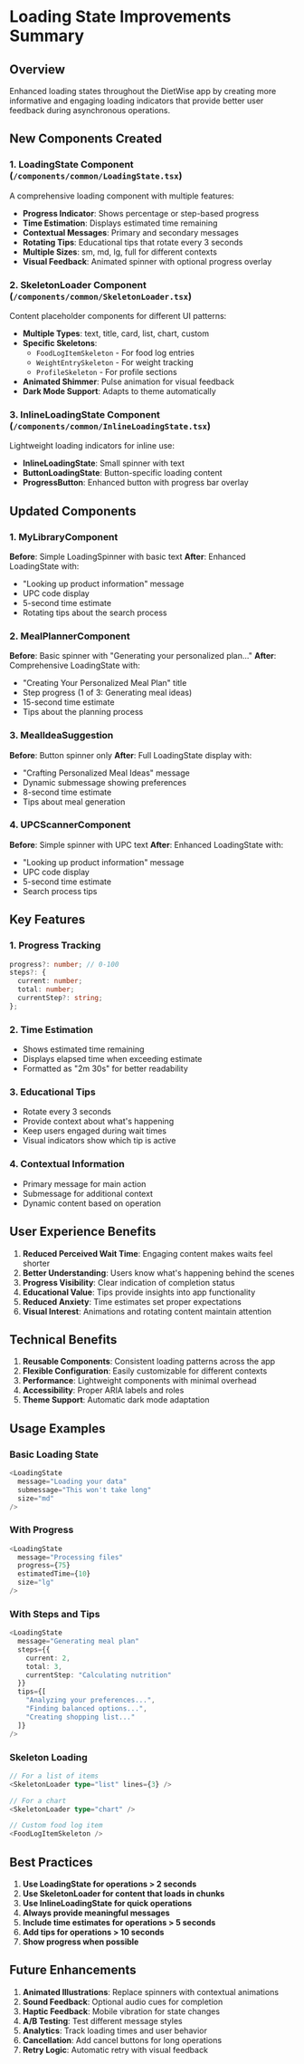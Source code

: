 # Loading State Improvements Summary

## Overview
Enhanced loading states throughout the DietWise app by creating more informative and engaging loading indicators that provide better user feedback during asynchronous operations.

## New Components Created

### 1. LoadingState Component (`/components/common/LoadingState.tsx`)
A comprehensive loading component with multiple features:
- **Progress Indicator**: Shows percentage or step-based progress
- **Time Estimation**: Displays estimated time remaining
- **Contextual Messages**: Primary and secondary messages
- **Rotating Tips**: Educational tips that rotate every 3 seconds
- **Multiple Sizes**: sm, md, lg, full for different contexts
- **Visual Feedback**: Animated spinner with optional progress overlay

### 2. SkeletonLoader Component (`/components/common/SkeletonLoader.tsx`)
Content placeholder components for different UI patterns:
- **Multiple Types**: text, title, card, list, chart, custom
- **Specific Skeletons**: 
  - `FoodLogItemSkeleton` - For food log entries
  - `WeightEntrySkeleton` - For weight tracking
  - `ProfileSkeleton` - For profile sections
- **Animated Shimmer**: Pulse animation for visual feedback
- **Dark Mode Support**: Adapts to theme automatically

### 3. InlineLoadingState Component (`/components/common/InlineLoadingState.tsx`)
Lightweight loading indicators for inline use:
- **InlineLoadingState**: Small spinner with text
- **ButtonLoadingState**: Button-specific loading content
- **ProgressButton**: Enhanced button with progress bar overlay

## Updated Components

### 1. MyLibraryComponent
**Before**: Simple LoadingSpinner with basic text
**After**: Enhanced LoadingState with:
- "Looking up product information" message
- UPC code display
- 5-second time estimate
- Rotating tips about the search process

### 2. MealPlannerComponent
**Before**: Basic spinner with "Generating your personalized plan..."
**After**: Comprehensive LoadingState with:
- "Creating Your Personalized Meal Plan" title
- Step progress (1 of 3: Generating meal ideas)
- 15-second time estimate
- Tips about the planning process

### 3. MealIdeaSuggestion
**Before**: Button spinner only
**After**: Full LoadingState display with:
- "Crafting Personalized Meal Ideas" message
- Dynamic submessage showing preferences
- 8-second time estimate
- Tips about meal generation

### 4. UPCScannerComponent
**Before**: Simple spinner with UPC text
**After**: Enhanced LoadingState with:
- "Looking up product information" message
- UPC code display
- 5-second time estimate
- Search process tips

## Key Features

### 1. Progress Tracking
```typescript
progress?: number; // 0-100
steps?: {
  current: number;
  total: number;
  currentStep?: string;
};
```

### 2. Time Estimation
- Shows estimated time remaining
- Displays elapsed time when exceeding estimate
- Formatted as "2m 30s" for better readability

### 3. Educational Tips
- Rotate every 3 seconds
- Provide context about what's happening
- Keep users engaged during wait times
- Visual indicators show which tip is active

### 4. Contextual Information
- Primary message for main action
- Submessage for additional context
- Dynamic content based on operation

## User Experience Benefits

1. **Reduced Perceived Wait Time**: Engaging content makes waits feel shorter
2. **Better Understanding**: Users know what's happening behind the scenes
3. **Progress Visibility**: Clear indication of completion status
4. **Educational Value**: Tips provide insights into app functionality
5. **Reduced Anxiety**: Time estimates set proper expectations
6. **Visual Interest**: Animations and rotating content maintain attention

## Technical Benefits

1. **Reusable Components**: Consistent loading patterns across the app
2. **Flexible Configuration**: Easily customizable for different contexts
3. **Performance**: Lightweight components with minimal overhead
4. **Accessibility**: Proper ARIA labels and roles
5. **Theme Support**: Automatic dark mode adaptation

## Usage Examples

### Basic Loading State
```typescript
<LoadingState
  message="Loading your data"
  submessage="This won't take long"
  size="md"
/>
```

### With Progress
```typescript
<LoadingState
  message="Processing files"
  progress={75}
  estimatedTime={10}
  size="lg"
/>
```

### With Steps and Tips
```typescript
<LoadingState
  message="Generating meal plan"
  steps={{
    current: 2,
    total: 3,
    currentStep: "Calculating nutrition"
  }}
  tips={[
    "Analyzing your preferences...",
    "Finding balanced options...",
    "Creating shopping list..."
  ]}
/>
```

### Skeleton Loading
```typescript
// For a list of items
<SkeletonLoader type="list" lines={3} />

// For a chart
<SkeletonLoader type="chart" />

// Custom food log item
<FoodLogItemSkeleton />
```

## Best Practices

1. **Use LoadingState for operations > 2 seconds**
2. **Use SkeletonLoader for content that loads in chunks**
3. **Use InlineLoadingState for quick operations**
4. **Always provide meaningful messages**
5. **Include time estimates for operations > 5 seconds**
6. **Add tips for operations > 10 seconds**
7. **Show progress when possible**

## Future Enhancements

1. **Animated Illustrations**: Replace spinners with contextual animations
2. **Sound Feedback**: Optional audio cues for completion
3. **Haptic Feedback**: Mobile vibration for state changes
4. **A/B Testing**: Test different message styles
5. **Analytics**: Track loading times and user behavior
6. **Cancellation**: Add cancel buttons for long operations
7. **Retry Logic**: Automatic retry with visual feedback